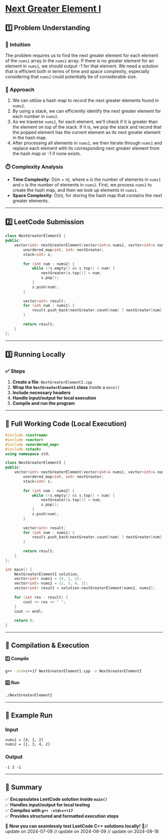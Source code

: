 # **[Next Greater Element I](https://leetcode.com/problems/next-greater-element-i/description/)**  

## **1️⃣ Problem Understanding**  
### **📌 Intuition**  
The problem requires us to find the next greater element for each element of the `nums1` array in the `nums2` array. If there is no greater element for an element in `nums1`, we should output -1 for that element. We need a solution that is efficient both in terms of time and space complexity, especially considering that `nums2` could potentially be of considerable size.

### **🚀 Approach**  
1. We can utilize a hash map to record the next greater elements found in `nums2`.
2. By using a stack, we can efficiently identify the next greater element for each number in `nums2`.
3. As we traverse `nums2`, for each element, we'll check if it is greater than the element on top of the stack. If it is, we pop the stack and record that the popped element has the current element as its next greater element in the hash map.
4. After processing all elements in `nums2`, we then iterate through `nums1` and replace each element with its corresponding next greater element from the hash map or -1 if none exists.

### **⏱️ Complexity Analysis**  
- **Time Complexity**: O(m + n), where `m` is the number of elements in `nums1` and `n` is the number of elements in `nums2`. First, we process `nums2` to create the hash map, and then we look up elements in `nums1`.
- **Space Complexity**: O(n), for storing the hash map that contains the next greater elements.

---  

## **2️⃣ LeetCode Submission**  
```cpp
class NextGreaterElementI {
public:
    vector<int> nextGreaterElement(vector<int>& nums1, vector<int>& nums2) {
        unordered_map<int, int> nextGreater;
        stack<int> s;
        
        for (int num : nums2) {
            while (!s.empty() && s.top() < num) {
                nextGreater[s.top()] = num;
                s.pop();
            }
            s.push(num);
        }
        
        vector<int> result;
        for (int num : nums1) {
            result.push_back(nextGreater.count(num) ? nextGreater[num] : -1);
        }
        
        return result;
    }
};
```  

---  

## **3️⃣ Running Locally**  
### **✅ Steps**  
1. **Create a file**: `NextGreaterElementI.cpp`  
2. **Wrap the `NextGreaterElementI` class** inside a `main()`  
3. **Include necessary headers**  
4. **Handle input/output for local execution**  
5. **Compile and run the program**  

---  

## **📝 Full Working Code (Local Execution)**  
```cpp
#include <iostream>
#include <vector>
#include <unordered_map>
#include <stack>
using namespace std;

class NextGreaterElementI {
public:
    vector<int> nextGreaterElement(vector<int>& nums1, vector<int>& nums2) {
        unordered_map<int, int> nextGreater;
        stack<int> s;
        
        for (int num : nums2) {
            while (!s.empty() && s.top() < num) {
                nextGreater[s.top()] = num;
                s.pop();
            }
            s.push(num);
        }
        
        vector<int> result;
        for (int num : nums1) {
            result.push_back(nextGreater.count(num) ? nextGreater[num] : -1);
        }
        
        return result;
    }
};

int main() {
    NextGreaterElementI solution;
    vector<int> nums1 = {4, 1, 2};
    vector<int> nums2 = {1, 3, 4, 2};
    vector<int> result = solution.nextGreaterElement(nums1, nums2);
    
    for (int res : result) {
        cout << res << " ";
    }
    cout << endl;
    
    return 0;
}
```  

---  

## **🔧 Compilation & Execution**  
#### **1️⃣ Compile**  
```bash
g++ -std=c++17 NextGreaterElementI.cpp -o NextGreaterElementI
```  

#### **2️⃣ Run**  
```bash
./NextGreaterElementI
```  

---  

## **🎯 Example Run**  
### **Input**  
```
nums1 = [4, 1, 2]
nums2 = [1, 3, 4, 2]
```  
### **Output**  
```
-1 3 -1
```  

---  

## **📌 Summary**  
✅ **Encapsulates LeetCode solution inside `main()`**  
✅ **Handles input/output for local testing**  
✅ **Compiles with `g++ -std=c++17`**  
✅ **Provides structured and formatted execution steps**  

🚀 **Now you can seamlessly test LeetCode C++ solutions locally!** 🚀// update on 2024-07-09
// update on 2024-08-09
// update on 2024-08-18
